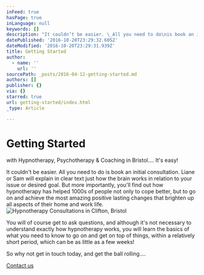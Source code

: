 ```yaml
---
inFeed: true
hasPage: true
inLanguage: null
keywords: []
description: "It couldn’t be easier. \_All you need to do\nis book an initial consultation. \_Liane\nor Sam will explain in clear text just how the brain works in relation to your\nissue or desired goal. \_But more\nimportantly, you’ll find out how hypnotherapy has helped 1000s of people not\nonly to cope better, but to go on and achieve the most amazing positive lasting\nchanges that brighten up all aspects of their home and work life."
datePublished: '2016-10-20T23:29:32.605Z'
dateModified: '2016-10-20T23:29:31.939Z'
title: Getting Started
author:
  - name: ''
    url: ''
sourcePath: _posts/2016-04-12-getting-started.md
authors: []
publisher: {}
via: {}
starred: true
url: getting-started/index.html
_type: Article

---
```

# Getting Started

with Hypnotherapy, Psychotherapy & Coaching in Bristol....  It's easy!

It couldn't be easier.  All you need to do
is book an initial consultation.  Liane
or Sam will explain in clear text just how the brain works in relation to your
issue or desired goal.  But more
importantly, you'll find out how hypnotherapy has helped 1000s of people not
only to cope better, but to go on and achieve the most amazing positive lasting
changes that brighten up all aspects of their home and work life.
![Hypnotherapy Consultations in Clifton, Bristol](https://s3-us-west-2.amazonaws.com/the-grid-img/p/41f07e50029c14b0746fe7da15232c7278510516.jpg)

You will of course get to ask questions, and although it's
not necessary to understand exactly how hypnotherapy works, you will learn the
basics of what you need to know to go on and get on top of things, within a
relatively short period, which can be as little as a few weeks!

So why not get in touch today, and get the ball rolling....

[Contact us][0]

[0]: http://www.cliftonhypnotherapy.com/contact-us/
